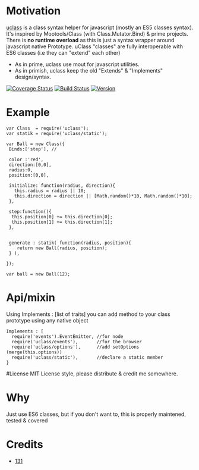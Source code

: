 # Motivation

[uclass](https://github.com/131/uclass) is a class syntax helper for javascript (mostly an ES5 classes syntax). It's inspired by Mootools/Class (with Class.Mutator.Bind)  & prime projects.
There is **no runtime overload** as this is just a syntax wrapper around javascript native Prototype. uClass "classes" are fully interoperable with ES6 classes (i.e they can "extend" each other)

* As in prime, uclass use mout for javascript utilities.
* As in primish, uclass keep the old "Extends" & "Implements" design/syntax.


[![Coverage Status](https://coveralls.io/repos/github/131/uclass/badge.svg?branch=master)](https://coveralls.io/github/131/uclass?branch=master)
[![Build Status](https://travis-ci.org/131/uclass.svg?branch=master)](https://travis-ci.org/131/uclass)
[![Version](https://img.shields.io/npm/v/uclass.svg)](https://www.npmjs.com/package/uclass)



# Example

```
var Class  = require('uclass');
var statik = require('uclass/static');

var Ball = new Class({
 Binds:['step'], //
  
 color :'red',
 direction:[0,0],
 radius:0,
 position:[0,0],
 
 initialize: function(radius, direction){
   this.radius = radius || 10;
   this.direction = direction || [Math.random()*10, Math.random()*10];
 },
 
 step:function(){
  this.position[0] += this.direction[0];
  this.position[1] += this.direction[1];
 },


 generate : statik( function(radius, position){
    return new Ball(radius, position);
 } ),

});

var ball = new Ball(12);

```


# Api/mixin
Using Implements : [list of traits] you can add method to your class prototype using any native object
```
Implements : [
  require('events').EventEmitter, //for node
  require('uclass/events'),       //for the browser
  require('uclass/options'),      //add setOptions (merge(this.options))
  require('uclass/static'),       //declare a static member
}

```

#License
MIT License style, please distribute & credit me somewhere.


# Why
Just use ES6 classes, but if you don't want to, this is properly maintened, tested & covered


# Credits
* [131](https://github.com/131)
